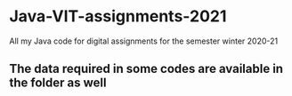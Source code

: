 # Java-VIT-assignments-2021
All my Java code for digital assignments for the semester winter 2020-21

## The data required in some codes are available in the folder as well 